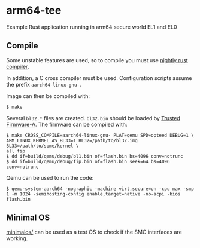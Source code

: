 # arm64-tee

Example Rust application running in arm64 secure world EL1 and EL0

## Compile

Some unstable features are used, so to compile you must use [nightly rust
compiler](https://doc.rust-lang.org/1.2.0/book/nightly-rust.html).

In addition, a C cross compiler must be used. Configuration scripts assume the
prefix `aarch64-linux-gnu-`.

Image can then be compiled with:

~~~
$ make
~~~

Several `bl32.*` files are created. `bl32.bin` should be loaded by [Trusted
Firmware-A](https://github.com/ARM-software/arm-trusted-firmware.git). The
firmware can be compiled with:

~~~
$ make CROSS_COMPILE=aarch64-linux-gnu- PLAT=qemu SPD=opteed DEBUG=1 \
ARM_LINUX_KERNEL_AS_BL33=1 BL32=/path/to/bl32.img BL33=/path/to/some/kernel \
all fip
$ dd if=build/qemu/debug/bl1.bin of=flash.bin bs=4096 conv=notrunc
$ dd if=build/qemu/debug/fip.bin of=flash.bin seek=64 bs=4096 conv=notrunc
~~~

Qemu can be used to run the code:

~~~
$ qemu-system-aarch64 -nographic -machine virt,secure=on -cpu max -smp 1 -m 1024 -semihosting-config enable,target=native -no-acpi -bios flash.bin
~~~

## Minimal OS

[minimalos/](minimalos/) can be used as a test OS to check if the SMC interfaces
are working.
